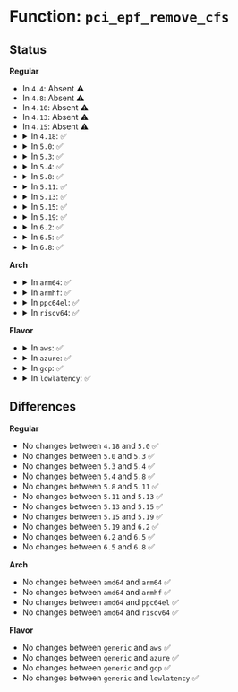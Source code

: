 # Function: <code>pci_epf_remove_cfs</code>

## Status
<b>Regular</b>
<ul>
<li>
In <code>4.4</code>: Absent ⚠️
</li>
<li>
In <code>4.8</code>: Absent ⚠️
</li>
<li>
In <code>4.10</code>: Absent ⚠️
</li>
<li>
In <code>4.13</code>: Absent ⚠️
</li>
<li>
In <code>4.15</code>: Absent ⚠️
</li>
<li>
<details>
<summary>In <code>4.18</code>: ✅</summary>

```c
void pci_epf_remove_cfs(struct pci_epf_driver *driver);
```

**Collision:** Unique Static

**Inline:** No

**Transformation:** False

**Instances:**

```
In drivers/pci/endpoint/pci-epf-core.c (ffffffff81547d50)
Location: drivers/pci/endpoint/pci-epf-core.c:140
Inline: False
Direct callers:
  - drivers/pci/endpoint/pci-epf-core.c:__pci_epf_register_driver
  - drivers/pci/endpoint/pci-epf-core.c:pci_epf_unregister_driver
```
**Symbols:**

```
ffffffff81547d50-ffffffff81547dea: pci_epf_remove_cfs (STB_LOCAL)
```
</details>
</li>
<li>
<details>
<summary>In <code>5.0</code>: ✅</summary>

```c
void pci_epf_remove_cfs(struct pci_epf_driver *driver);
```

**Collision:** Unique Static

**Inline:** No

**Transformation:** False

**Instances:**

```
In drivers/pci/endpoint/pci-epf-core.c (ffffffff8155e620)
Location: drivers/pci/endpoint/pci-epf-core.c:140
Inline: False
Direct callers:
  - drivers/pci/endpoint/pci-epf-core.c:__pci_epf_register_driver
  - drivers/pci/endpoint/pci-epf-core.c:pci_epf_unregister_driver
```
**Symbols:**

```
ffffffff8155e620-ffffffff8155e6ba: pci_epf_remove_cfs (STB_LOCAL)
```
</details>
</li>
<li>
<details>
<summary>In <code>5.3</code>: ✅</summary>

```c
void pci_epf_remove_cfs(struct pci_epf_driver *driver);
```

**Collision:** Unique Static

**Inline:** No

**Transformation:** False

**Instances:**

```
In drivers/pci/endpoint/pci-epf-core.c (ffffffff8158ea80)
Location: drivers/pci/endpoint/pci-epf-core.c:148
Inline: False
Direct callers:
  - drivers/pci/endpoint/pci-epf-core.c:__pci_epf_register_driver
  - drivers/pci/endpoint/pci-epf-core.c:pci_epf_unregister_driver
```
**Symbols:**

```
ffffffff8158ea80-ffffffff8158eb18: pci_epf_remove_cfs (STB_LOCAL)
```
</details>
</li>
<li>
<details>
<summary>In <code>5.4</code>: ✅</summary>

```c
void pci_epf_remove_cfs(struct pci_epf_driver *driver);
```

**Collision:** Unique Static

**Inline:** No

**Transformation:** False

**Instances:**

```
In drivers/pci/endpoint/pci-epf-core.c (ffffffff815b06a0)
Location: drivers/pci/endpoint/pci-epf-core.c:148
Inline: False
Direct callers:
  - drivers/pci/endpoint/pci-epf-core.c:__pci_epf_register_driver
  - drivers/pci/endpoint/pci-epf-core.c:pci_epf_unregister_driver
```
**Symbols:**

```
ffffffff815b06a0-ffffffff815b0738: pci_epf_remove_cfs (STB_LOCAL)
```
</details>
</li>
<li>
<details>
<summary>In <code>5.8</code>: ✅</summary>

```c
void pci_epf_remove_cfs(struct pci_epf_driver *driver);
```

**Collision:** Unique Static

**Inline:** No

**Transformation:** False

**Instances:**

```
In drivers/pci/endpoint/pci-epf-core.c (ffffffff816599b0)
Location: drivers/pci/endpoint/pci-epf-core.c:138
Inline: False
Direct callers:
  - drivers/pci/endpoint/pci-epf-core.c:__pci_epf_register_driver
  - drivers/pci/endpoint/pci-epf-core.c:pci_epf_unregister_driver
```
**Symbols:**

```
ffffffff816599b0-ffffffff81659a48: pci_epf_remove_cfs (STB_LOCAL)
```
</details>
</li>
<li>
<details>
<summary>In <code>5.11</code>: ✅</summary>

```c
void pci_epf_remove_cfs(struct pci_epf_driver *driver);
```

**Collision:** Unique Static

**Inline:** No

**Transformation:** False

**Instances:**

```
In drivers/pci/endpoint/pci-epf-core.c (ffffffff81679d90)
Location: drivers/pci/endpoint/pci-epf-core.c:140
Inline: False
Direct callers:
  - drivers/pci/endpoint/pci-epf-core.c:__pci_epf_register_driver
  - drivers/pci/endpoint/pci-epf-core.c:pci_epf_unregister_driver
```
**Symbols:**

```
ffffffff81679d90-ffffffff81679e28: pci_epf_remove_cfs (STB_LOCAL)
```
</details>
</li>
<li>
<details>
<summary>In <code>5.13</code>: ✅</summary>

```c
void pci_epf_remove_cfs(struct pci_epf_driver *driver);
```

**Collision:** Unique Static

**Inline:** No

**Transformation:** False

**Instances:**

```
In drivers/pci/endpoint/pci-epf-core.c (ffffffff8165c8f0)
Location: drivers/pci/endpoint/pci-epf-core.c:197
Inline: False
Direct callers:
  - drivers/pci/endpoint/pci-epf-core.c:__pci_epf_register_driver
  - drivers/pci/endpoint/pci-epf-core.c:pci_epf_unregister_driver
```
**Symbols:**

```
ffffffff8165c8f0-ffffffff8165c988: pci_epf_remove_cfs (STB_LOCAL)
```
</details>
</li>
<li>
<details>
<summary>In <code>5.15</code>: ✅</summary>

```c
void pci_epf_remove_cfs(struct pci_epf_driver *driver);
```

**Collision:** Unique Static

**Inline:** No

**Transformation:** False

**Instances:**

```
In drivers/pci/endpoint/pci-epf-core.c (ffffffff816cefc0)
Location: drivers/pci/endpoint/pci-epf-core.c:335
Inline: False
Direct callers:
  - drivers/pci/endpoint/pci-epf-core.c:__pci_epf_register_driver
  - drivers/pci/endpoint/pci-epf-core.c:pci_epf_unregister_driver
```
**Symbols:**

```
ffffffff816cefc0-ffffffff816cf058: pci_epf_remove_cfs (STB_LOCAL)
```
</details>
</li>
<li>
<details>
<summary>In <code>5.19</code>: ✅</summary>

```c
void pci_epf_remove_cfs(struct pci_epf_driver *driver);
```

**Collision:** Unique Static

**Inline:** No

**Transformation:** False

**Instances:**

```
In drivers/pci/endpoint/pci-epf-core.c (ffffffff817f7c60)
Location: drivers/pci/endpoint/pci-epf-core.c:335
Inline: False
Direct callers:
  - drivers/pci/endpoint/pci-epf-core.c:__pci_epf_register_driver
  - drivers/pci/endpoint/pci-epf-core.c:pci_epf_unregister_driver
```
**Symbols:**

```
ffffffff817f7c60-ffffffff817f7d04: pci_epf_remove_cfs (STB_LOCAL)
```
</details>
</li>
<li>
<details>
<summary>In <code>6.2</code>: ✅</summary>

```c
void pci_epf_remove_cfs(struct pci_epf_driver *driver);
```

**Collision:** Unique Static

**Inline:** No

**Transformation:** False

**Instances:**

```
In drivers/pci/endpoint/pci-epf-core.c (ffffffff81923790)
Location: drivers/pci/endpoint/pci-epf-core.c:335
Inline: False
Direct callers:
  - drivers/pci/endpoint/pci-epf-core.c:__pci_epf_register_driver
  - drivers/pci/endpoint/pci-epf-core.c:pci_epf_unregister_driver
```
**Symbols:**

```
ffffffff81923790-ffffffff81923834: pci_epf_remove_cfs (STB_LOCAL)
```
</details>
</li>
<li>
<details>
<summary>In <code>6.5</code>: ✅</summary>

```c
void pci_epf_remove_cfs(struct pci_epf_driver *driver);
```

**Collision:** Unique Static

**Inline:** No

**Transformation:** False

**Instances:**

```
In drivers/pci/endpoint/pci-epf-core.c (ffffffff819673a0)
Location: drivers/pci/endpoint/pci-epf-core.c:303
Inline: False
Direct callers:
  - drivers/pci/endpoint/pci-epf-core.c:__pci_epf_register_driver
  - drivers/pci/endpoint/pci-epf-core.c:pci_epf_unregister_driver
```
**Symbols:**

```
ffffffff819673a0-ffffffff81967444: pci_epf_remove_cfs (STB_LOCAL)
```
</details>
</li>
<li>
<details>
<summary>In <code>6.8</code>: ✅</summary>

```c
void pci_epf_remove_cfs(struct pci_epf_driver *driver);
```

**Collision:** Unique Static

**Inline:** No

**Transformation:** False

**Instances:**

```
In drivers/pci/endpoint/pci-epf-core.c (ffffffff819b0ad0)
Location: drivers/pci/endpoint/pci-epf-core.c:303
Inline: False
Direct callers:
  - drivers/pci/endpoint/pci-epf-core.c:__pci_epf_register_driver
  - drivers/pci/endpoint/pci-epf-core.c:pci_epf_unregister_driver
```
**Symbols:**

```
ffffffff819b0ad0-ffffffff819b0b74: pci_epf_remove_cfs (STB_LOCAL)
```
</details>
</li>
</ul>
<b>Arch</b>
<ul>
<li>
<details>
<summary>In <code>arm64</code>: ✅</summary>

```c
void pci_epf_remove_cfs(struct pci_epf_driver *driver);
```

**Collision:** Unique Static

**Inline:** No

**Transformation:** False

**Instances:**

```
In drivers/pci/endpoint/pci-epf-core.c (ffff80001071c630)
Location: drivers/pci/endpoint/pci-epf-core.c:148
Inline: False
Direct callers:
  - drivers/pci/endpoint/pci-epf-core.c:__pci_epf_register_driver
  - drivers/pci/endpoint/pci-epf-core.c:pci_epf_unregister_driver
```
**Symbols:**

```
ffff80001071c630-ffff80001071c6d0: pci_epf_remove_cfs (STB_LOCAL)
```
</details>
</li>
<li>
<details>
<summary>In <code>armhf</code>: ✅</summary>

```c
void pci_epf_remove_cfs(struct pci_epf_driver *driver);
```

**Collision:** Unique Static

**Inline:** No

**Transformation:** False

**Instances:**

```
In drivers/pci/endpoint/pci-epf-core.c (c08a58d0)
Location: drivers/pci/endpoint/pci-epf-core.c:148
Inline: False
Direct callers:
  - drivers/pci/endpoint/pci-epf-core.c:__pci_epf_register_driver
  - drivers/pci/endpoint/pci-epf-core.c:pci_epf_unregister_driver
```
**Symbols:**

```
c08a58d0-c08a595c: pci_epf_remove_cfs (STB_LOCAL)
```
</details>
</li>
<li>
<details>
<summary>In <code>ppc64el</code>: ✅</summary>

```c
void pci_epf_remove_cfs(struct pci_epf_driver *driver);
```

**Collision:** Unique Static

**Inline:** No

**Transformation:** False

**Instances:**

```
In drivers/pci/endpoint/pci-epf-core.c (c00000000088cbb0)
Location: drivers/pci/endpoint/pci-epf-core.c:148
Inline: False
Direct callers:
  - drivers/pci/endpoint/pci-epf-core.c:__pci_epf_register_driver
  - drivers/pci/endpoint/pci-epf-core.c:pci_epf_unregister_driver
```
**Symbols:**

```
c00000000088cbb0-c00000000088cc9c: pci_epf_remove_cfs (STB_LOCAL)
```
</details>
</li>
<li>
<details>
<summary>In <code>riscv64</code>: ✅</summary>

```c
void pci_epf_remove_cfs(struct pci_epf_driver *driver);
```

**Collision:** Unique Static

**Inline:** No

**Transformation:** False

**Instances:**

```
In drivers/pci/endpoint/pci-epf-core.c (ffffffe0004e3306)
Location: drivers/pci/endpoint/pci-epf-core.c:148
Inline: False
Direct callers:
  - drivers/pci/endpoint/pci-epf-core.c:__pci_epf_register_driver
  - drivers/pci/endpoint/pci-epf-core.c:pci_epf_unregister_driver
```
**Symbols:**

```
ffffffe0004e3306-ffffffe0004e3398: pci_epf_remove_cfs (STB_LOCAL)
```
</details>
</li>
</ul>
<b>Flavor</b>
<ul>
<li>
<details>
<summary>In <code>aws</code>: ✅</summary>

```c
void pci_epf_remove_cfs(struct pci_epf_driver *driver);
```

**Collision:** Unique Static

**Inline:** No

**Transformation:** False

**Instances:**

```
In drivers/pci/endpoint/pci-epf-core.c (ffffffff815a3e60)
Location: drivers/pci/endpoint/pci-epf-core.c:148
Inline: False
Direct callers:
  - drivers/pci/endpoint/pci-epf-core.c:__pci_epf_register_driver
  - drivers/pci/endpoint/pci-epf-core.c:pci_epf_unregister_driver
```
**Symbols:**

```
ffffffff815a3e60-ffffffff815a3ef8: pci_epf_remove_cfs (STB_LOCAL)
```
</details>
</li>
<li>
<details>
<summary>In <code>azure</code>: ✅</summary>

```c
void pci_epf_remove_cfs(struct pci_epf_driver *driver);
```

**Collision:** Unique Static

**Inline:** No

**Transformation:** False

**Instances:**

```
In drivers/pci/endpoint/pci-epf-core.c (ffffffff81593000)
Location: drivers/pci/endpoint/pci-epf-core.c:148
Inline: False
Direct callers:
  - drivers/pci/endpoint/pci-epf-core.c:__pci_epf_register_driver
  - drivers/pci/endpoint/pci-epf-core.c:pci_epf_unregister_driver
```
**Symbols:**

```
ffffffff81593000-ffffffff81593098: pci_epf_remove_cfs (STB_LOCAL)
```
</details>
</li>
<li>
<details>
<summary>In <code>gcp</code>: ✅</summary>

```c
void pci_epf_remove_cfs(struct pci_epf_driver *driver);
```

**Collision:** Unique Static

**Inline:** No

**Transformation:** False

**Instances:**

```
In drivers/pci/endpoint/pci-epf-core.c (ffffffff815a43f0)
Location: drivers/pci/endpoint/pci-epf-core.c:148
Inline: False
Direct callers:
  - drivers/pci/endpoint/pci-epf-core.c:__pci_epf_register_driver
  - drivers/pci/endpoint/pci-epf-core.c:pci_epf_unregister_driver
```
**Symbols:**

```
ffffffff815a43f0-ffffffff815a4488: pci_epf_remove_cfs (STB_LOCAL)
```
</details>
</li>
<li>
<details>
<summary>In <code>lowlatency</code>: ✅</summary>

```c
void pci_epf_remove_cfs(struct pci_epf_driver *driver);
```

**Collision:** Unique Static

**Inline:** No

**Transformation:** False

**Instances:**

```
In drivers/pci/endpoint/pci-epf-core.c (ffffffff815be7f0)
Location: drivers/pci/endpoint/pci-epf-core.c:148
Inline: False
Direct callers:
  - drivers/pci/endpoint/pci-epf-core.c:__pci_epf_register_driver
  - drivers/pci/endpoint/pci-epf-core.c:pci_epf_unregister_driver
```
**Symbols:**

```
ffffffff815be7f0-ffffffff815be888: pci_epf_remove_cfs (STB_LOCAL)
```
</details>
</li>
</ul>

## Differences
<b>Regular</b>
<ul>
<li>
No changes between <code>4.18</code> and <code>5.0</code> ✅
</li>
<li>
No changes between <code>5.0</code> and <code>5.3</code> ✅
</li>
<li>
No changes between <code>5.3</code> and <code>5.4</code> ✅
</li>
<li>
No changes between <code>5.4</code> and <code>5.8</code> ✅
</li>
<li>
No changes between <code>5.8</code> and <code>5.11</code> ✅
</li>
<li>
No changes between <code>5.11</code> and <code>5.13</code> ✅
</li>
<li>
No changes between <code>5.13</code> and <code>5.15</code> ✅
</li>
<li>
No changes between <code>5.15</code> and <code>5.19</code> ✅
</li>
<li>
No changes between <code>5.19</code> and <code>6.2</code> ✅
</li>
<li>
No changes between <code>6.2</code> and <code>6.5</code> ✅
</li>
<li>
No changes between <code>6.5</code> and <code>6.8</code> ✅
</li>
</ul>
<b>Arch</b>
<ul>
<li>
No changes between <code>amd64</code> and <code>arm64</code> ✅
</li>
<li>
No changes between <code>amd64</code> and <code>armhf</code> ✅
</li>
<li>
No changes between <code>amd64</code> and <code>ppc64el</code> ✅
</li>
<li>
No changes between <code>amd64</code> and <code>riscv64</code> ✅
</li>
</ul>
<b>Flavor</b>
<ul>
<li>
No changes between <code>generic</code> and <code>aws</code> ✅
</li>
<li>
No changes between <code>generic</code> and <code>azure</code> ✅
</li>
<li>
No changes between <code>generic</code> and <code>gcp</code> ✅
</li>
<li>
No changes between <code>generic</code> and <code>lowlatency</code> ✅
</li>
</ul>
